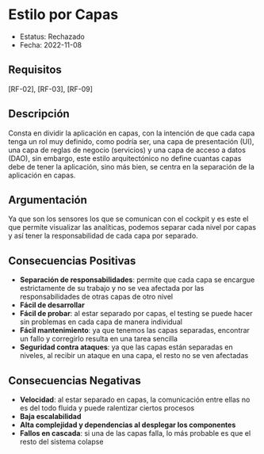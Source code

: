 # Estilo por Capas
  - Estatus: Rechazado
  - Fecha: 2022-11-08

## Requisitos 

[RF-02], [RF-03], [RF-09]

## Descripción

Consta en dividir la aplicación en capas, con la intención de que cada capa tenga un rol muy definido, como podría ser, una capa de presentación (UI), una capa de reglas de negocio (servicios) y una capa de acceso a datos (DAO), sin embargo, este estilo arquitectónico no define cuantas capas debe de tener la aplicación, sino más bien, se centra en la separación de la aplicación en capas.

## Argumentación

Ya que son los sensores los que se comunican con el cockpit y es este el que permite visualizar las analíticas, podemos separar cada nivel por capas y así tener la responsabilidad de cada capa por separado.

## Consecuencias Positivas

   - **Separación de responsabilidades**: permite que cada capa se encargue estrictamente de su trabajo y no se vea afectada por las responsabilidades de otras capas de otro nivel
   - **Fácil de desarrollar**
   - **Fácil de probar**: al estar separado por capas, el testing se puede hacer sin problemas en cada capa de manera individual
   - **Fácil mantenimiento**: ya que tenemos las capas separadas, encontrar un fallo y corregirlo resulta en una tarea sencilla
   - **Seguridad contra ataques**: ya que las capas están separadas en niveles, al recibir un ataque en una capa, el resto no se ven afectadas

## Consecuencias Negativas
  
   - **Velocidad**: al estar separado en capas, la comunicación entre ellas no es del todo fluida y puede ralentizar ciertos procesos
   - **Baja escalabilidad**
   - **Alta complejidad y dependencias al desplegar los componentes**
   - **Fallos en cascada**: si una de las capas falla, lo más probable es que el resto del sistema colapse

